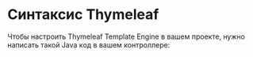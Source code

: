 # Синтаксис Thymeleaf

Чтобы настроить Thymeleaf Template Engine в вашем проекте, нужно написать такой Java код в вашем контроллере:




